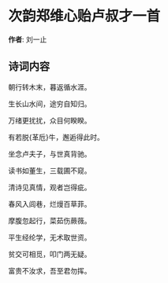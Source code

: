 # 次韵郑维心贻卢叔才一首

**作者**: 刘一止

## 诗词内容

朝行转木末，暮返循水涯。

生长山水间，途穷自知归。

万绪更扰扰，众目何睽睽。

有若脱{革卮}牛，邂逅得此时。

坐念卢夫子，与世真背驰。

读书如董生，三载圃不窥。

清诗见真情，观者岂得疵。

春风入闾巷，烂熳百草菲。

摩腹忽起行，菜茹伤蕨薇。

平生经纶学，无术取世资。

贫交可相觅，叩门两无疑。

富贵不汝求，吾至君勿挥。

